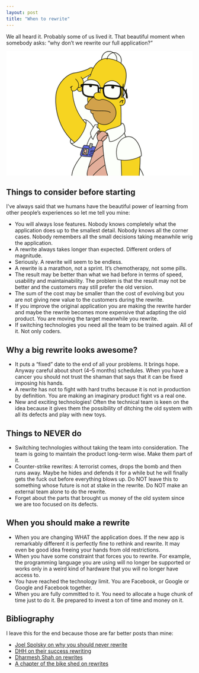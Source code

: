 ```yaml
---
layout: post
title: "When to rewrite"
---
```


We all heard it. Probably some of us lived it. That beautiful moment when somebody asks: “why don’t we rewrite our full application?”

![](/assets/posts/2016-06-12-when_to_rewrite/01.png)

## Things to consider before starting

I've always said that we humans have the beautiful power of learning from other people’s experiences so let me tell you mine:

- You will always lose features. Nobody knows completely what the application does up to the smallest detail. Nobody knows all the corner cases. Nobody remembers all the small decisions taking meanwhile wrig the application.
- A rewrite always takes longer than expected. Different orders of magnitude.
- Seriously. A rewrite will seem to be endless.
- A rewrite is a marathon, not a sprint. It’s chemotherapy, not some pills.
- The result may be better than what we had before in terms of speed, usability and maintainability. The problem is that the result may not be better and the customers may still prefer the old version.
- The sum of the cost may be smaller than the cost of evolving but you are not giving new value to the customers during the rewrite.
- If you improve the original application you are making the rewrite harder and maybe the rewrite becomes more expensive that adapting the old product. You are moving the target meanwhile you rewrite.
- If switching technologies you need all the team to be trained again. All of it. Not only coders.

## Why a big rewrite looks awesome?

- It puts a “fixed” date to the end of all your problems. It brings hope. Anyway careful about short (4–5 months) schedules. When you have a cancer you should not trust the shaman that says that it can be fixed imposing his hands.
- A rewrite has not to fight with hard truths because it is not in production by definition. You are making an imaginary product fight vs a real one.
- New and exciting technologies! Often the technical team is keen on the idea because it gives them the possibility of ditching the old system with all its defects and play with new toys.

## Things to NEVER do

- Switching technologies without taking the team into consideration. The team is going to maintain the product long-term wise. Make them part of it.
- Counter-strike rewrites: A terrorist comes, drops the bomb and then runs away. Maybe he hides and defends it for a while but he will finally gets the fuck out before everything blows up. Do NOT leave this to something whose future is not at stake in the rewrite. Do NOT make an external team alone to do the rewrite.
- Forget about the parts that brought us money of the old system since we are too focused on its defects.

## When you should make a rewrite
- When you are changing WHAT the application does. If the new app is remarkably different it is perfectly fine to rethink and rewrite. It may even be good idea freeing your hands from old restrictions.
- When you have some constraint that forces you to rewrite. For example, the programming language you are using will no longer be supported or works only in a weird kind of hardware that you will no longer have access to.
- You have reached the technology limit. You are Facebook, or Google or Google and Facebook together.
- When you are fully committed to it. You need to allocate a huge chunk of time just to do it. Be prepared to invest a ton of time and money on it.

## Bibliography ##

I leave this for the end because those are far better posts than mine:

- [Joel Spolsky on why you should never rewrite](http://www.joelonsoftware.com/articles/fog0000000069.html)
- [DHH on their success rewriting](https://signalvnoise.com/posts/3856-the-big-rewrite-revisited)
- [Dharmesh Shah on rewrites](http://onstartups.com/tabid/3339/bid/97052/How-To-Survive-a-Ground-Up-Rewrite-Without-Losing-Your-Sanity.aspx)
- [A chapter of the bike shed on rewrites](http://bikeshed.fm/58)
